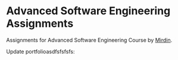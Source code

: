 # Advanced Software Engineering Assignments

Assignments for Advanced Software Engineering Course by [Mirdin](https://mirdin.com/the-advanced-software-design-course/).


Update portfolioasdfsfsfsfs:
